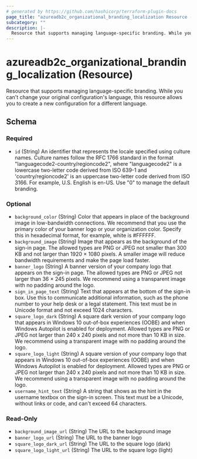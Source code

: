 ```yaml
---
# generated by https://github.com/hashicorp/terraform-plugin-docs
page_title: "azureadb2c_organizational_branding_localization Resource - azureadb2c"
subcategory: ""
description: |-
  Resource that supports managing language-specific branding. While you can't change your original configuration's language, this resource allows you to create a new configuration for a different language.
---
```


# azureadb2c_organizational_branding_localization (Resource)

Resource that supports managing language-specific branding. While you can't change your original configuration's language, this resource allows you to create a new configuration for a different language.



<!-- schema generated by tfplugindocs -->
## Schema

### Required

- `id` (String) An identifier that represents the locale specified using culture names. Culture names follow the RFC 1766 standard in the format "languagecode2-country/regioncode2", where "languagecode2" is a lowercase two-letter code derived from ISO 639-1 and 'country/regioncode2' is an uppercase two-letter code derived from ISO 3166. For example, U.S. English is en-US. Use "0" to manage the default branding.

### Optional

- `background_color` (String) Color that appears in place of the background image in low-bandwidth connections. We recommend that you use the primary color of your banner logo or your organization color. Specify this in hexadecimal format, for example, white is #FFFFFF.
- `background_image` (String) Image that appears as the background of the sign-in page. The allowed types are PNG or JPEG not smaller than 300 KB and not larger than 1920 × 1080 pixels. A smaller image will reduce bandwidth requirements and make the page load faster.
- `banner_logo` (String) A banner version of your company logo that appears on the sign-in page. The allowed types are PNG or JPEG not larger than 36 × 245 pixels. We recommend using a transparent image with no padding around the logo.
- `sign_in_page_text` (String) Text that appears at the bottom of the sign-in box. Use this to communicate additional information, such as the phone number to your help desk or a legal statement. This text must be in Unicode format and not exceed 1024 characters.
- `square_logo_dark` (String) A square dark version of your company logo that appears in Windows 10 out-of-box experiences (OOBE) and when Windows Autopilot is enabled for deployment. Allowed types are PNG or JPEG not larger than 240 x 240 pixels and not more than 10 KB in size. We recommend using a transparent image with no padding around the logo.
- `square_logo_light` (String) A square version of your company logo that appears in Windows 10 out-of-box experiences (OOBE) and when Windows Autopilot is enabled for deployment. Allowed types are PNG or JPEG not larger than 240 x 240 pixels and not more than 10 KB in size. We recommend using a transparent image with no padding around the logo.
- `username_hint_text` (String) A string that shows as the hint in the username textbox on the sign-in screen. This text must be a Unicode, without links or code, and can't exceed 64 characters.

### Read-Only

- `background_image_url` (String) The URL to the background image
- `banner_logo_url` (String) The URL to the banner logo
- `square_logo_dark_url` (String) The URL to the square logo (dark)
- `square_logo_light_url` (String) The URL to the square logo (light)
